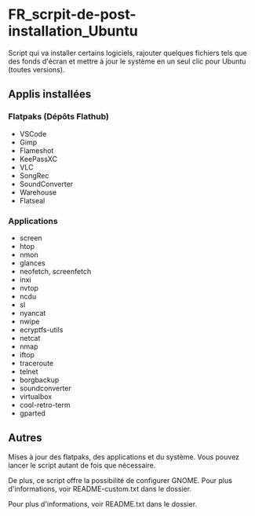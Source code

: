 # FR_scrpit-de-post-installation_Ubuntu
Script qui va installer certains logiciels, rajouter quelques fichiers tels que des fonds d'écran et mettre à jour le système en un seul clic pour Ubuntu (toutes versions).

## Applis installées

### Flatpaks (Dépôts Flathub)

- VSCode
- Gimp 
- Flameshot 
- KeePassXC 
- VLC 
- SongRec 
- SoundConverter 
- Warehouse
- Flatseal

### Applications

- screen 
- htop 
- nmon 
- glances 
- neofetch, screenfetch 
- inxi 
- nvtop 
- ncdu 
- sl 
- nyancat 
- nwipe 
- ecryptfs-utils 
- netcat 
- nmap 
- iftop 
- traceroute 
- telnet 
- borgbackup 
- soundconverter 
- virtualbox 
- cool-retro-term 
- gparted

## Autres

Mises à jour des flatpaks, des applications et du système. Vous pouvez lancer le script autant de fois que nécessaire.

De plus, ce script offre la possibilité de configurer GNOME. Pour plus d'informations, voir README-custom.txt dans le dossier.

Pour plus d'informations, voir README.txt dans le dossier.
